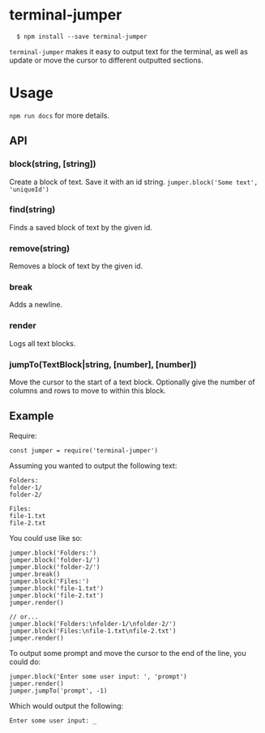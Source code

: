 # terminal-jumper
```
  $ npm install --save terminal-jumper
```

`terminal-jumper` makes it easy to output text for the terminal, as well as
update or move the cursor to different outputted sections.

# Usage

`npm run docs` for more details.

## API

### block(string, [string])
Create a block of text. Save it with an id string. `jumper.block('Some text', 'uniqueId')`

### find(string)
Finds a saved block of text by the given id.

### remove(string)
Removes a block of text by the given id.

### break
Adds a newline.

### render
Logs all text blocks.

### jumpTo(TextBlock|string, [number], [number])
Move the cursor to the start of a text block. Optionally give the number of
columns and rows to move to within this block.

## Example
Require:
```
const jumper = require('terminal-jumper')
```

Assuming you wanted to output the following text:
```
Folders:
folder-1/
folder-2/

Files:
file-1.txt
file-2.txt
```

You could use like so:
```
jumper.block('Folders:')
jumper.block('folder-1/')
jumper.block('folder-2/')
jumper.break()
jumper.block('Files:')
jumper.block('file-1.txt')
jumper.block('file-2.txt')
jumper.render()

// or...
jumper.block('Folders:\nfolder-1/\nfolder-2/')
jumper.block('Files:\nfile-1.txt\nfile-2.txt')
jumper.render()
```

To output some prompt and move the cursor to the end of the line, you could do:
```
jumper.block('Enter some user input: ', 'prompt')
jumper.render()
jumper.jumpTo('prompt', -1)
```

Which would output the following:
```
Enter some user input: _
```
